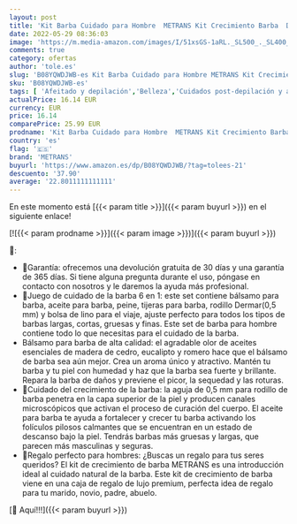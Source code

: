 ```yaml
---
layout: post
title: 'Kit Barba Cuidado para Hombre  METRANS Kit Crecimiento Barba  Derma Roller Aceite Barba Bálsamo Barba para Crece Barba Peine Barba Tijeras Barba Bolsa  Regalo para Hombre'
date: 2022-05-29 08:36:03
image: 'https://m.media-amazon.com/images/I/51xsGS-1aRL._SL500_._SL400_.jpg'
comments: true
category: ofertas
author: 'tole.es'
slug: 'B08YQWDJWB-es Kit Barba Cuidado para Hombre METRANS Kit Crecimiento...'
sku: 'B08YQWDJWB-es'
tags: [ 'Afeitado y depilación','Belleza','Cuidados post-depilación y afeitado','Kits en Cuidados post-depilación y afeitado','metrans','tijeras','🇪🇸', ]
actualPrice: 16.14 EUR
currency: EUR
price: 16.14
comparePrice: 25.99 EUR
prodname: 'Kit Barba Cuidado para Hombre  METRANS Kit Crecimiento Barba  Derma Roller Aceite Barba Bálsamo Barba para Crece Barba Peine Barba Tijeras Barba Bolsa  Regalo para Hombre'
country: 'es'
flag: '🇪🇸'
brand: 'METRANS'
buyurl: 'https://www.amazon.es/dp/B08YQWDJWB/?tag=tolees-21'
descuento: '37.90'
average: '22.8011111111111'
---
```


En este momento está [{{< param title >}}]({{< param buyurl >}}) en el siguiente enlace!

[![{{< param prodname >}}]({{< param image >}})]({{< param buyurl >}})

🔎:

- 🎁Garantía: ofrecemos una devolución gratuita de 30 días y una garantía de 365 días. Si tiene alguna pregunta durante el uso, póngase en contacto con nosotros y le daremos la ayuda más profesional.
- 🎁Juego de cuidado de la barba 6 en 1: este set contiene bálsamo para barba, aceite para barba, peine, tijeras para barba, rodillo Dermar(0,5 mm) y bolsa de lino para el viaje, ajuste perfecto para todos los tipos de barbas largas, cortas, gruesas y finas. Este set de barba para hombre contiene todo lo que necesitas para el cuidado de la barba.
- Bálsamo para barba de alta calidad: el agradable olor de aceites esenciales de madera de cedro, eucalipto y romero hace que el bálsamo de barba sea aún mejor. Crea un aroma único y atractivo. Mantén tu barba y tu piel con humedad y haz que la barba sea fuerte y brillante. Repara la barba de daños y previene el picor, la sequedad y las roturas.
- 🎁Cuidado del crecimiento de la barba: la aguja de 0,5 mm para rodillo de barba penetra en la capa superior de la piel y producen canales microscópicos que activan el proceso de curación del cuerpo. El aceite para barba te ayuda a fortalecer y crecer tu barba activando los folículos pilosos calmantes que se encuentran en un estado de descanso bajo la piel. Tendrás barbas más gruesas y largas, que parecen más masculinas y seguras.
- 🎁Regalo perfecto para hombres: ¿Buscas un regalo para tus seres queridos? El kit de crecimiento de barba METRANS es una introducción ideal al cuidado natural de la barba. Este kit de crecimiento de barba viene en una caja de regalo de lujo premium, perfecta idea de regalo para tu marido, novio, padre, abuelo.

[🛒 Aquí!!!]({{< param buyurl >}})
